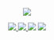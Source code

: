 <!--
**Mypingqiu/Mypingqiu** is a ✨ _special_ ✨ repository because its `README.md` (this file) appears on your GitHub profile.

Here are some ideas to get you started:

- 🔭 I’m currently working on ...
- 🌱 I’m currently learning ...
- 👯 I’m looking to collaborate on ...
- 🤔 I’m looking for help with ...
- 💬 Ask me about ...
- 📫 How to reach me: ...
- 😄 Pronouns: ...
- ⚡ Fun fact: ...
-->

<p align="center">
  <a href="https://github.com/Mypingqiu">
    <img src="https://github-readme-stats.vercel.app/api?username=Mypingqiu&show_icons=true&title_color=fff&icon_color=79ff97&text_color=9f9f9f&bg_color=151515" /></a>
  <p align="center">
    <a href="https://github.com/mypingqiu/spring_project">
      <img src="https://img.shields.io/badge/-spring_project-green.svg" </a>
      <a href="https://github.com/mypingqiu/kyymc">
        <img src="https://img.shields.io/badge/-kyymc-brightgreen.svg" </a>
        <a href="https://github.com/mypingqiu/crud_mode">
          <img src="https://img.shields.io/badge/-crud_mode-success.svg" /></a>
        <a href="https://github.com/mypingqiu">
          <img src="https://komarev.com/ghpvc/?username=dahuoyzs&color=ff69b4&label=Views" /></a>
  </p>
</p>
